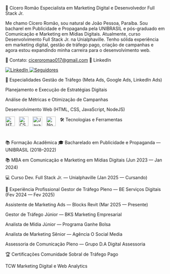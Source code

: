 🚀 Cícero Romão
Especialista em Marketing Digital e Desenvolvedor Full Stack Jr.

Me chamo Cícero Romão, sou natural de João Pessoa, Paraíba.
Sou bacharel em Publicidade e Propaganda pela UNIBRASIL e pós-graduado em Comunicação e Marketing em Mídias Digitais. Atualmente, curso Desenvolvimento Full Stack Jr. na Unialphaville.
Tenho sólida experiência em marketing digital, gestão de tráfego pago, criação de campanhas e agora estou expandindo minha carreira para o desenvolvimento web.

📩 Contato: ciceroromao017@gmail.com
🔗 LinkedIn

<p align="left"> <a href="https://www.linkedin.com/in/cicero-romao/"> <img alt="LinkedIn" title="Me adicione no LinkedIn" src="https://custom-icon-badges.demolab.com/badge/LinkedIn-Perfil-blue?style=for-the-badge&logo=linkedin&logoColor=white&labelColor=0A66C2" /> </a> <a href="https://github.com/ciceroromaosp?tab=followers"> <img alt="Seguidores" title="Me siga no GitHub" src="https://custom-icon-badges.demolab.com/github/followers/ciceroromaosp?color=236ad3&labelColor=1155ba&style=for-the-badge&logo=github&label=Seguidores&logoColor=white" /> </a> </p>
🎯 Especialidades
Gestão de Tráfego (Meta Ads, Google Ads, LinkedIn Ads)

Planejamento e Execução de Estratégias Digitais

Análise de Métricas e Otimização de Campanhas

Desenvolvimento Web (HTML, CSS, JavaScript, NodeJS)

🛠️ Tecnologias e Ferramentas
<img align="left" alt="HTML" title="HTML" width="30px" style="padding-right: 10px;" src="https://cdn.jsdelivr.net/gh/devicons/devicon@latest/icons/html5/html5-original.svg" /> <img align="left" alt="CSS" title="CSS" width="30px" style="padding-right: 10px;" src="https://cdn.jsdelivr.net/gh/devicons/devicon@latest/icons/css3/css3-original.svg" /> <img align="left" alt="JavaScript" title="JavaScript" width="30px" style="padding-right: 10px;" src="https://cdn.jsdelivr.net/gh/devicons/devicon@latest/icons/javascript/javascript-original.svg" /> <img align="left" alt="NodeJS" title="NodeJS" width="30px" style="padding-right: 10px;" src="https://cdn.jsdelivr.net/gh/devicons/devicon@latest/icons/nodejs/nodejs-original.svg" />

<br/> <br/>
📚 Formação Acadêmica
🎓 Bacharelado em Publicidade e Propaganda — UNIBRASIL (2018–2022)

📚 MBA em Comunicação e Marketing em Mídias Digitais (Jun 2023 — Jan 2024)

💻 Curso Dev. Full Stack Jr. — Unialphaville (Jan 2025 — Cursando)

💼 Experiência Profissional
Gestor de Tráfego Pleno — BE Serviços Digitais (Fev 2024 — Fev 2025)

Assistente de Marketing Ads — Blocks Revit (Mar 2025 — Presente)

Gestor de Tráfego Júnior — BKS Marketing Empresarial

Analista de Mídia Júnior — Programa Ganhe Bolsa

Analista de Marketing Sênior — Agência O Social Media

Assessoria de Comunicação Pleno — Grupo D.A Digital Assessoria

🏆 Certificações
Comunidade Sobral de Tráfego Pago

TCW Marketing Digital e Web Analytics

